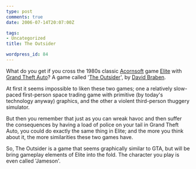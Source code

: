 ```yaml
---
type: post
comments: true
date: 2006-07-14T20:07:00Z

tags:
- Uncategorized
title: The Outsider

wordpress_id: 84
---
```


What do you get if you cross the 1980s classic [Acornsoft](http://en.wikipedia.org/wiki/Acornsoft) game [Elite](http://en.wikipedia.org/wiki/Elite_%28computer_game%29) with [Grand Theft Auto](http://en.wikipedia.org/wiki/Grand_Theft_Auto:_San_Andreas)? A game called '[The Outsider](http://www.frontier.co.uk/outsider/)', by [David Braben](http://en.wikipedia.org/wiki/David_Braben). 


	

At first it seems impossible to liken these two games; one a relatively slow-paced first-person space trading game with primitive (by today's technology anyway) graphics, and the other a violent third-person thuggery simulator.


	

But then you remember that just as you can wreak havoc and then suffer the consequences by having a load of police on your tail in Grand Theft Auto, you could do exactly the same thing in Elite; and the more you think about it, the more similarities these two games have. 


	

So, The Outsider is a game that seems graphically similar to GTA, but will be bring gameplay elements of Elite into the fold. The character you play is even called 'Jameson'.

